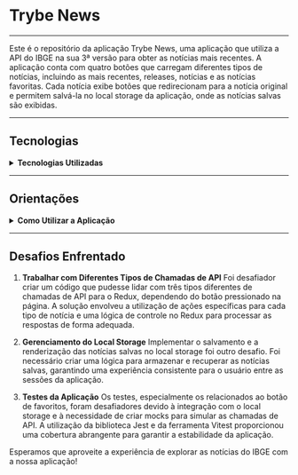 # Trybe News
---

Este é o repositório da aplicação Trybe News, uma aplicação que utiliza a API do IBGE na sua 3ª versão para obter as notícias mais recentes. A aplicação conta com quatro botões que carregam diferentes tipos de notícias, incluindo as mais recentes, releases, notícias e as notícias favoritas. Cada notícia exibe botões que redirecionam para a notícia original e permitem salvá-la no local storage da aplicação, onde as notícias salvas são exibidas.

---

## Tecnologias

<details>
<summary><strong>Tecnologias Utilizadas</strong></summary>

- React
- Redux
- Styled Components
- Jest para testes (utilizando mocks)
- Vitest para testes de unidade

</details>

---

## Orientações

<details>
<summary><strong>Como Utilizar a Aplicação </strong></summary>
Siga os passos abaixo para utilizar a aplicação:

1. **Clone o repositório:**
 ```bash
   git clone https://github.com/seu-usuario/ibge-news-app.git
```
2. **Acesse o diretório do projeto:**
```bash
   cd ibge-news-app
```
3. **Instale as dependências:**
```bash
   npm install
```
4. **Inicie a aplicação:**
```bash
   npm run dev
```

</details>

---

## Desafios Enfrentado

1. **Trabalhar com Diferentes Tipos de Chamadas de API**
Foi desafiador criar um código que pudesse lidar com três tipos diferentes de chamadas de API para o Redux, dependendo do botão pressionado na página. A solução envolveu a utilização de ações específicas para cada tipo de notícia e uma lógica de controle no Redux para processar as respostas de forma adequada.

2. **Gerenciamento do Local Storage**
Implementar o salvamento e a renderização das notícias salvas no local storage foi outro desafio. Foi necessário criar uma lógica para armazenar e recuperar as notícias salvas, garantindo uma experiência consistente para o usuário entre as sessões da aplicação.

3. **Testes da Aplicação**
Os testes, especialmente os relacionados ao botão de favoritos, foram desafiadores devido à integração com o local storage e à necessidade de criar mocks para simular as chamadas de API. A utilização da biblioteca Jest e da ferramenta Vitest proporcionou uma cobertura abrangente para garantir a estabilidade da aplicação.

Esperamos que aproveite a experiência de explorar as notícias do IBGE com a nossa aplicação!